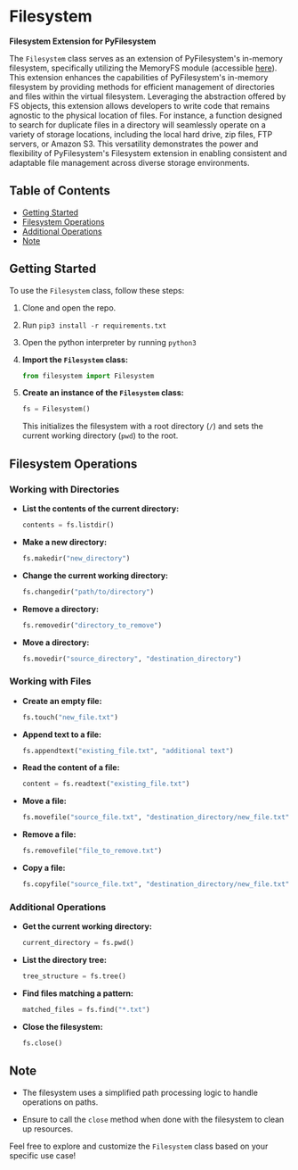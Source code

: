 # Filesystem

**Filesystem Extension for PyFilesystem**

The `Filesystem` class serves as an extension of PyFilesystem's in-memory filesystem, specifically utilizing the MemoryFS module (accessible [here](https://www.pyfilesystem.org/page/memoryfs/)). This extension enhances the capabilities of PyFilesystem's in-memory filesystem by providing methods for efficient management of directories and files within the virtual filesystem. Leveraging the abstraction offered by FS objects, this extension allows developers to write code that remains agnostic to the physical location of files. For instance, a function designed to search for duplicate files in a directory will seamlessly operate on a variety of storage locations, including the local hard drive, zip files, FTP servers, or Amazon S3. This versatility demonstrates the power and flexibility of PyFilesystem's Filesystem extension in enabling consistent and adaptable file management across diverse storage environments.

## Table of Contents

- [Getting Started](#getting-started)
- [Filesystem Operations](#filesystem-operations)
- [Additional Operations](#additional-operations)
- [Note](#note)

## Getting Started

To use the `Filesystem` class, follow these steps:

1. Clone and open the repo.
2. Run `pip3 install -r requirements.txt`
3. Open the python interpreter by running `python3`
2. **Import the `Filesystem` class:**

    ```python
    from filesystem import Filesystem
    ```

3. **Create an instance of the `Filesystem` class:**

    ```python
    fs = Filesystem()
    ```

    This initializes the filesystem with a root directory (`/`) and sets the current working directory (`pwd`) to the root.

## Filesystem Operations

### Working with Directories

- **List the contents of the current directory:**
  
    ```python
    contents = fs.listdir()
    ```

- **Make a new directory:**

    ```python
    fs.makedir("new_directory")
    ```

- **Change the current working directory:**

    ```python
    fs.changedir("path/to/directory")
    ```

- **Remove a directory:**

    ```python
    fs.removedir("directory_to_remove")
    ```

- **Move a directory:**

    ```python
    fs.movedir("source_directory", "destination_directory")
    ```

### Working with Files

- **Create an empty file:**

    ```python
    fs.touch("new_file.txt")
    ```

- **Append text to a file:**

    ```python
    fs.appendtext("existing_file.txt", "additional text")
    ```

- **Read the content of a file:**

    ```python
    content = fs.readtext("existing_file.txt")
    ```

- **Move a file:**

    ```python
    fs.movefile("source_file.txt", "destination_directory/new_file.txt")
    ```

- **Remove a file:**

    ```python
    fs.removefile("file_to_remove.txt")
    ```

- **Copy a file:**

    ```python
    fs.copyfile("source_file.txt", "destination_directory/new_file.txt")
    ```

### Additional Operations

- **Get the current working directory:**

    ```python
    current_directory = fs.pwd()
    ```

- **List the directory tree:**

    ```python
    tree_structure = fs.tree()
    ```

- **Find files matching a pattern:**

    ```python
    matched_files = fs.find("*.txt")
    ```

- **Close the filesystem:**

    ```python
    fs.close()
    ```

## Note

- The filesystem uses a simplified path processing logic to handle operations on paths.

- Ensure to call the `close` method when done with the filesystem to clean up resources.

Feel free to explore and customize the `Filesystem` class based on your specific use case!
